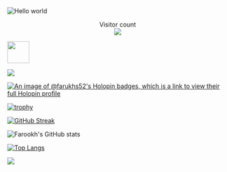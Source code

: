 

<img src="https://raw.githubusercontent.com/sagar-viradiya/sagar-viradiya/master/resources/banner.png" alt="Hello world">

<p align="center"> 
  Visitor count<br>
  <img src="https://profile-counter.glitch.me/sFarukhS52/count.svg" />
</p>

<a href="https://www.instagram.com/imnot_farukh/">
  <img height="50" src="https://user-images.githubusercontent.com/46517096/166974368-9798f39f-1f46-499c-b14e-81f0a3f83a06.png"/>
</a>

![](https://komarev.com/ghpvc/?username=FarukhS52&style=for-the-badge&label=PROFILE+VIEWS)


<!--
**FarukhS52/FarukhS52** is a ✨ _special_ ✨ repository because its `README.md` (this file) appears on your GitHub profile.

Here are some ideas to get you started:

- 🔭 I’m currently working on ...
- 🌱 I’m currently learning ...
- 👯 I’m looking to collaborate on ...
- 🤔 I’m looking for help with ...
- 💬 Ask me about ...
- 📫 How to reach me: ...
- 😄 Pronouns: ...
- ⚡ Fun fact: ...
-->

[![An image of @farukhs52's Holopin badges, which is a link to view their full Holopin profile](https://holopin.me/farukhs52)](https://holopin.io/@farukhs52)

[![trophy](https://github-profile-trophy.vercel.app/?username=FarukhS52&theme=onedark)](https://github.com/ryo-ma/github-profile-trophy)

[![GitHub Streak](https://streak-stats.demolab.com/?user=FarukhS52&theme=synthwave)](https://git.io/streak-stats)

![Farookh's GitHub stats](https://github-readme-stats.vercel.app/api?username=FarukhS52&show_icons=true&theme=synthwave&show=reviews,discussions_started,discussions_answered,prs_merged,prs_merged_percentage)

[![Top Langs](https://github-readme-stats.vercel.app/api/top-langs/?username=FarukhS52&layout=compact&theme=synthwave)](https://github.com/anuraghazra/github-readme-stats)



[![](https://visitcount.itsvg.in/api?id=FarukhS52&label=Profile%20Views&color=5&icon=5&pretty=false)](https://visitcount.itsvg.in)



